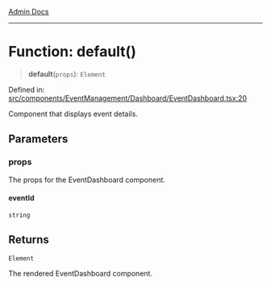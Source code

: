 [Admin Docs](/)

***

# Function: default()

> **default**(`props`): `Element`

Defined in: [src/components/EventManagement/Dashboard/EventDashboard.tsx:20](https://github.com/PalisadoesFoundation/talawa-admin/blob/main/src/components/EventManagement/Dashboard/EventDashboard.tsx#L20)

Component that displays event details.

## Parameters

### props

The props for the EventDashboard component.

#### eventId

`string`

## Returns

`Element`

The rendered EventDashboard component.
